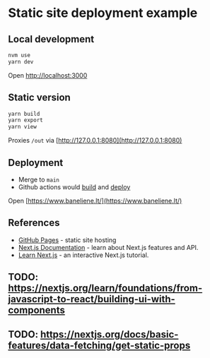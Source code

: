 Static site deployment example
==============================

## Local development

```bash
nvm use
yarn dev
```

Open [http://localhost:3000](http://localhost:3000)

## Static version

```bash
yarn build
yarn export
yarn view
```

Proxies `/out` via [http://127.0.0.1:8080](http://127.0.0.1:8080)

## Deployment

* Merge to `main`
* Github actions would [build](.github/workflows/build.yml) and [deploy](.github/workflows/deploy.yml)

Open [https://www.baneliene.lt/](https://www.baneliene.lt/)

## References

- [GitHub Pages](https://pages.github.com/) - static site hosting
- [Next.js Documentation](https://nextjs.org/docs) - learn about Next.js features and API.
- [Learn Next.js](https://nextjs.org/learn) - an interactive Next.js tutorial.

## TODO: https://nextjs.org/learn/foundations/from-javascript-to-react/building-ui-with-components
## TODO: https://nextjs.org/docs/basic-features/data-fetching/get-static-props